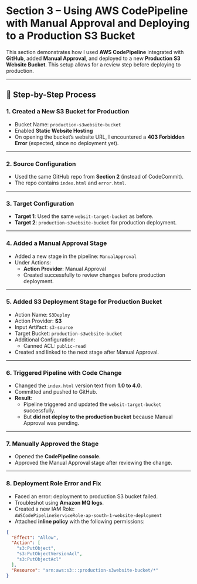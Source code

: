 # Section 3 – Using AWS CodePipeline with Manual Approval and Deploying to a Production S3 Bucket

This section demonstrates how I used **AWS CodePipeline** integrated with **GitHub**, added **Manual Approval**, and deployed to a new **Production S3 Website Bucket**. This setup allows for a review step before deploying to production.

---

## 🔧 Step-by-Step Process

### 1. Created a New S3 Bucket for Production
- Bucket Name: `production-s3website-bucket`
- Enabled **Static Website Hosting**
- On opening the bucket’s website URL, I encountered a **403 Forbidden Error** (expected, since no deployment yet).

---

### 2. Source Configuration
- Used the same GitHub repo from **Section 2** (instead of CodeCommit).
- The repo contains `index.html` and `error.html`.

---

### 3. Target Configuration
- **Target 1**: Used the same `websit-target-bucket` as before.
- **Target 2**: `production-s3website-bucket` for production deployment.

---

### 4. Added a Manual Approval Stage
- Added a new stage in the pipeline: `ManualApproval`
- Under Actions:
  - **Action Provider**: Manual Approval
  - Created successfully to review changes before production deployment.

---

### 5. Added S3 Deployment Stage for Production Bucket
- Action Name: `S3Deploy`
- Action Provider: **S3**
- Input Artifact: `s3-source`
- Target Bucket: `production-s3website-bucket`
- Additional Configuration:
  - Canned ACL: `public-read`
- Created and linked to the next stage after Manual Approval.

---

### 6. Triggered Pipeline with Code Change
- Changed the `index.html` version text from **1.0 to 4.0**.
- Committed and pushed to GitHub.
- **Result**:
  - Pipeline triggered and updated the `websit-target-bucket` successfully.
  - But **did not deploy to the production bucket** because Manual Approval was pending.

---

### 7. Manually Approved the Stage
- Opened the **CodePipeline console**.
- Approved the Manual Approval stage after reviewing the change.

---

### 8. Deployment Role Error and Fix
- Faced an error: deployment to production S3 bucket failed.
- Troubleshot using **Amazon MQ logs**.
- Created a new IAM Role:  
  `AWSCodePipelineServiceRole-ap-south-1-website-deployment`
- Attached **inline policy** with the following permissions:
```json
{
  "Effect": "Allow",
  "Action": [
    "s3:PutObject",
    "s3:PutObjectVersionAcl",
    "s3:PutObjectAcl"
  ],
  "Resource": "arn:aws:s3:::production-s3website-bucket/*"
}

